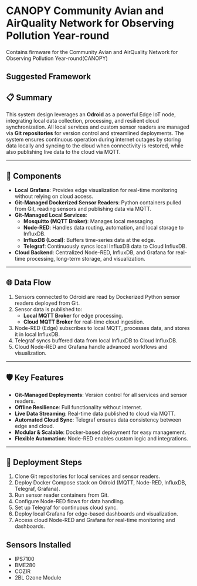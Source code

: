 # CANOPY Community Avian and AirQuality Network for Observing Pollution Year-round
Contains firmware for the Community Avian and AirQuality Network for Observing Pollution Year-round(CANOPY)

## Suggested Framework 

## 📋 Summary
This system design leverages an **Odroid** as a powerful Edge IoT node, integrating local data collection, processing, and resilient cloud synchronization. All local services and custom sensor readers are managed via **Git repositories** for version control and streamlined deployments. The system ensures continuous operation during internet outages by storing data locally and syncing to the cloud when connectivity is restored, while also publishing live data to the cloud via MQTT.

---

## 🚀 Components
- **Local Grafana**: Provides edge visualization for real-time monitoring without relying on cloud access.
- **Git-Managed Dockerized Sensor Readers**: Python containers pulled from Git, reading sensors and publishing data via MQTT.
- **Git-Managed Local Services**:
  - **Mosquitto (MQTT Broker)**: Manages local messaging.
  - **Node-RED**: Handles data routing, automation, and local storage to InfluxDB.
  - **InfluxDB (Local)**: Buffers time-series data at the edge.
  - **Telegraf**: Continuously syncs local InfluxDB data to Cloud InfluxDB.
- **Cloud Backend**: Centralized Node-RED, InfluxDB, and Grafana for real-time processing, long-term storage, and visualization.

---

## 🌐 Data Flow
1. Sensors connected to Odroid are read by Dockerized Python sensor readers deployed from Git.
2. Sensor data is published to:
   - **Local MQTT Broker** for edge processing.
   - **Cloud MQTT Broker** for real-time cloud ingestion.
3. Node-RED (Edge) subscribes to local MQTT, processes data, and stores it in local InfluxDB.
4. Telegraf syncs buffered data from local InfluxDB to Cloud InfluxDB.
5. Cloud Node-RED and Grafana handle advanced workflows and visualization.

---

## 🛡️ Key Features
- **Git-Managed Deployments**: Version control for all services and sensor readers.
- **Offline Resilience**: Full functionality without internet.
- **Live Data Streaming**: Real-time data published to cloud via MQTT.
- **Automated Cloud Sync**: Telegraf ensures data consistency between edge and cloud.
- **Modular & Scalable**: Docker-based deployment for easy management.
- **Flexible Automation**: Node-RED enables custom logic and integrations.

---

## 🚀 Deployment Steps
1. Clone Git repositories for local services and sensor readers.
2. Deploy Docker Compose stack on Odroid (MQTT, Node-RED, InfluxDB, Telegraf, Grafana).
3. Run sensor reader containers from Git.
4. Configure Node-RED flows for data handling.
5. Set up Telegraf for continuous cloud sync.
6. Deploy local Grafana for edge-based dashboards and visualization.
7. Access cloud Node-RED and Grafana for real-time monitoring and dashboards.




## Sensors Installed 
- IPS7100
- BME280
- COZIR
- 2BL Ozone Module
